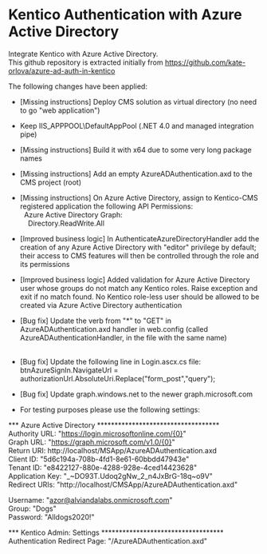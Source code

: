 # Kentico Authentication with Azure Active Directory
Integrate Kentico with Azure Active Directory. <br/> 
This github repository is extracted initially from https://github.com/kate-orlova/azure-ad-auth-in-kentico

The following changes have been applied:

* [Missing instructions] Deploy CMS solution as virtual directory (no need to go "web application") <br/>
* Keep IIS_APPPOOL\DefaultAppPool (.NET 4.0 and managed integration pipe) <br/>
* [Missing instructions] Build it with x64 due to some very long package names <br/>
* [Missing instructions] Add an empty AzureADAuthentication.axd to the CMS project (root) <br/>
* [Missing instructions] On Azure Active Directory, assign to Kentico-CMS registered application the following API Permissions: <br/>
&nbsp;&nbsp;Azure Active Directory Graph: <br/>
&nbsp;&nbsp;&nbsp;&nbsp;Directory.ReadWrite.All <br/>
* [Improved business logic] In AuthenticateAzureDirectoryHandler add the creation of any Azure Active Directory with "editor" privilege by default; their access to CMS features will then be controlled through the role and its permissions <br/>
* [Improved business logic] Added validation for Azure Active Directory user whose groups do not match any Kentico roles. Raise exception and exit if no match found. No Kentico role-less user should be allowed to be created via Azure Active Directory authentication<br/>
* [Bug fix] Update the verb from "*" to "GET" in AzureADAuthentication.axd handler in web.config (called AzureADAuthenticationHandler, in the file with the same name) <br/> <br/>
* [Bug fix] Update the following line in Login.ascx.cs file: <br/>
btnAzureSignIn.NavigateUrl = authorizationUrl.AbsoluteUri.Replace("form_post","query"); <br/>
* [Bug fix] Update graph.windows.net to the newer graph.microsoft.com <br/>

* For testing purposes please use the following settings:

*** Azure Active Directory *********************************** <br/>
Authority URL: "https://login.microsoftonline.com/{0}" <br/>
Graph URL: "https://graph.microsoft.com/v1.0/{0}" <br/>
Return URI: http://localhost/MSApp/AzureADAuthentication.axd <br/>
Client ID: "5d6c194a-708b-4fd1-8e61-60bbdd47943e" <br/>
Tenant ID: "e8422127-880e-4288-928e-4ced14423628" <br/>
Application Key: "_\~DO93T.Udoq2gNw_2_n4JxBrG-18q~o9V" <br/> 
Redirect URIs: "http://localhost/CMSApp/AzureADAuthentication.axd" <br/>

Username: "azor@alviandalabs.onmicrosoft.com" <br/>
Group: "Dogs" <br/>
Password: "Alldogs2020!" <br/>

*** Kentico Admin: Settings *********************************** <br/>
Authentication Redirect Page: "/AzureADAuthentication.axd"




